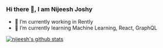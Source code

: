 ### Hi there 👋, I am Nijeesh Joshy


- 🔭 I’m currently working in Rently
- 🌱 I’m currently learning Machine Learning, React, GraphQL

[![nijeesh's github stats](https://github-readme-stats.vercel.app/api?username=nijeesh4all&count_private=true&show_icons=true)](https://github.com/anuraghazra/github-readme-stats)
